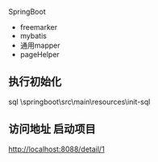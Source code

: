 SpringBoot 
  * freemarker
  * mybatis
  * 通用mapper
  * pageHelper

## 执行初始化
   sql \springboot\src\main\resources\init-sql
## 访问地址 启动项目
   [http://localhost:8088/detail/1](http://localhost:8088/detail/1 "访问地址")
  
